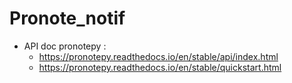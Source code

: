 # Pronote_notif

- API doc pronotepy :
    * https://pronotepy.readthedocs.io/en/stable/api/index.html
    * https://pronotepy.readthedocs.io/en/stable/quickstart.html

